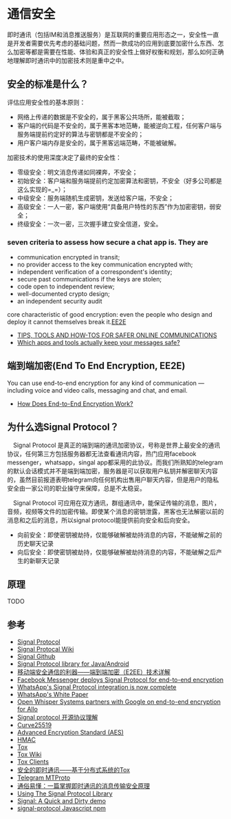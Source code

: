 # 通信安全

即时通讯（包括IM和消息推送服务）是互联网的重要应用形态之一，安全性一直是开发者需要优先考虑的基础问题，然而一款成功的应用到底要加密什么东西、怎么加密等都是需要在性能、体验和真正的安全性上做好权衡和规划，那么如何正确地理解即时通讯中的加密技术则是重中之中。

## 安全的标准是什么？

评估应用安全性的基本原则：

- 网络上传递的数据是不安全的，属于黑客公共场所，能被截取；
- 客户端的代码是不安全的，属于黑客本地范畴，能被逆向工程，任何客户端与服务端提前约定好的算法与密钥都是不安全的；
- 用户客户端内存是安全的，属于黑客远端范畴，不能被破解。

加密技术的使用深度决定了最终的安全性：

- 零级安全：明文消息传递如同裸奔，不安全；
- 初始安全：客户端和服务端提前约定加密算法和密钥，不安全（好多公司都是这么实现的=_=）；
- 中级安全：服务端随机生成密钥，发送给客户端，不安全；
- 高级安全：一人一密，客户端使用“具备用户特性的东西”作为加密密钥，弱安全；
- 终级安全：一次一密，三次握手建立安全信道，安全。

### seven criteria to assess how secure a chat app is. They are

- communication encrypted in transit;
- no provider access to the key communication encrypted with;
- independent verification of a correspondent's identity;
- secure past communications if the keys are stolen;
- code open to independent review;
- well-documented crypto design;
- an independent security audit

core characteristic of good encryption: even the people who design and deploy it cannot themselves break it.[EE2E](https://ssd.eff.org/en/module/communicating-others)

- [TIPS, TOOLS AND HOW-TOS FOR SAFER ONLINE COMMUNICATIONS](https://ssd.eff.org/)
- [Which apps and tools actually keep your messages safe?](https://www.eff.org/node/82654)

## 端到端加密(End To End Encryption, EE2E)

 You can use end-to-end encryption for any kind of communication — including voice and video calls, messaging and chat, and email.

- [How Does End-to-End Encryption Work?](https://ssd.eff.org/en/module/communicating-others)

## 为什么选Signal Protocol？

&emsp;Signal Protocol 是真正的端到端的通讯加密协议，号称是世界上最安全的通讯协议，任何第三方包括服务器都无法查看通讯内容，热门应用facebook messenger，whatsapp，singal app都采用的此协议。而我们所熟知的telegram的默认会话模式并不是端到端加密，服务器是可以获取用户私钥并解密聊天内容的，虽然目前报道表明telegram向任何机构出售用户聊天内容，但是用户的隐私安全由一家公司的职业操守来保障，总是不太稳妥。

&emsp;Signal Protocol 可应用在双方通讯，群组通讯中，能保证传输的消息，图片，音频，视频等文件的加密传输。即使某个消息的密钥泄露，黑客也无法解密以前的消息和之后的消息，所以signal protocol能提供前向安全和后向安全。

- 向前安全：即使密钥被劫持，仅能够破解被劫持消息的内容，不能破解之前的历史聊天记录
- 向后安全：即使密钥被劫持，仅能够破解被劫持消息的内容，不能破解之后产生的新聊天记录

## 原理

TODO

## 参考

- [Signal Protocol](https://signal.org/docs/)
- [Signal Protocal Wiki](https://en.wikipedia.org/wiki/Signal_Protocol)
- [Signal Github](https://github.com/signalapp)
- [Signal Protocol library for Java/Android](https://github.com/signalapp/libsignal-protocol-java)
- [移动端安全通信的利器——端到端加密（E2EE）技术详解](http://www.52im.net/thread-764-1-1.html)
- [Facebook Messenger deploys Signal Protocol for end-to-end encryption](https://signal.org/blog/facebook-messenger/)
- [WhatsApp's Signal Protocol integration is now complete](https://signal.org/blog/whatsapp-complete/)
- [WhatsApp's White Paper](https://www.whatsapp.com/security/WhatsApp-Security-Whitepaper.pdf)
- [Open Whisper Systems partners with Google on end-to-end encryption for Allo](https://signal.org/blog/allo/)
- [Signal protocol 开源协议理解](https://www.jianshu.com/p/e1f6f01c65f8)
- [Curve25519](https://en.wikipedia.org/wiki/Curve25519)
- [Advanced Encryption Standard (AES)](https://en.wikipedia.org/wiki/Advanced_Encryption_Standard)
- [HMAC](https://en.wikipedia.org/wiki/HMAC)
- [Tox](https://tox.chat/)
- [Tox Wiki](https://zh.wikipedia.org/wiki/Tox)
- [Tox Clients](https://tox.chat/clients.html#qtox)
- [安全的即时通讯——基于分布式系统的Tox](https://zhuanlan.zhihu.com/p/34477792)
- [Telegram MTProto](https://core.telegram.org/mtproto)
- [通俗易懂：一篇掌握即时通讯的消息传输安全原理](https://juejin.im/entry/598e73b9f265da3e3d125b88)
- [Using The Signal Protocol Library](https://open-whisper-systems.readme.io/docs/textsecure-java-library)
- [Signal: A Quick and Dirty demo](https://medium.com/@lvijay/signal-a-quick-and-dirty-demo-eca47d76d4f3)
- [signal-protocol Javascript npm](https://www.npmjs.com/package/signal-protocol)

